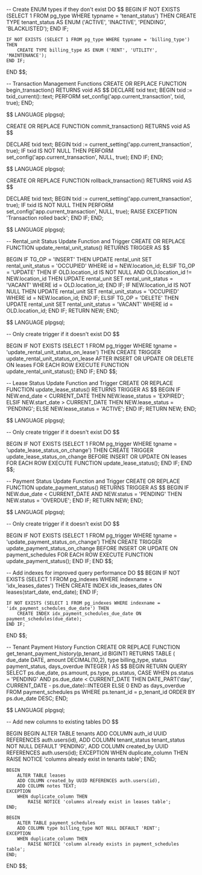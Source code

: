 -- Create ENUM types if they don't exist
DO $$
BEGIN
IF NOT EXISTS (SELECT 1 FROM pg_type WHERE typname = 'tenant_status') THEN
CREATE TYPE tenant_status AS ENUM ('ACTIVE', 'INACTIVE', 'PENDING', 'BLACKLISTED');
END IF;

    IF NOT EXISTS (SELECT 1 FROM pg_type WHERE typname = 'billing_type') THEN
        CREATE TYPE billing_type AS ENUM ('RENT', 'UTILITY', 'MAINTENANCE');
    END IF;

END $$;

-- Transaction Management Functions
CREATE OR REPLACE FUNCTION begin_transaction()
RETURNS void AS $$
DECLARE
txid text;
BEGIN
txid := txid_current()::text;
PERFORM set_config('app.current_transaction', txid, true);
END;

$$
LANGUAGE plpgsql;

CREATE OR REPLACE FUNCTION commit_transaction()
RETURNS void AS
$$

DECLARE
txid text;
BEGIN
txid := current_setting('app.current_transaction', true);
IF txid IS NOT NULL THEN
PERFORM set_config('app.current_transaction', NULL, true);
END IF;
END;

$$
LANGUAGE plpgsql;

CREATE OR REPLACE FUNCTION rollback_transaction()
RETURNS void AS
$$

DECLARE
txid text;
BEGIN
txid := current_setting('app.current_transaction', true);
IF txid IS NOT NULL THEN
PERFORM set_config('app.current_transaction', NULL, true);
RAISE EXCEPTION 'Transaction rolled back';
END IF;
END;

$$
LANGUAGE plpgsql;

-- Rental_unit Status Update Function and Trigger
CREATE OR REPLACE FUNCTION update_rental_unit_status()
RETURNS TRIGGER AS
$$

BEGIN
IF TG_OP = 'INSERT' THEN
UPDATE rental_unit SET rental_unit_status = 'OCCUPIED'
WHERE id = NEW.location_id;
ELSIF TG_OP = 'UPDATE' THEN
IF OLD.location_id IS NOT NULL AND OLD.location_id != NEW.location_id THEN
UPDATE rental_unit SET rental_unit_status = 'VACANT'
WHERE id = OLD.location_id;
END IF;
IF NEW.location_id IS NOT NULL THEN
UPDATE rental_unit SET rental_unit_status = 'OCCUPIED'
WHERE id = NEW.location_id;
END IF;
ELSIF TG_OP = 'DELETE' THEN
UPDATE rental_unit SET rental_unit_status = 'VACANT'
WHERE id = OLD.location_id;
END IF;
RETURN NEW;
END;

$$
LANGUAGE plpgsql;

-- Only create trigger if it doesn't exist
DO
$$

BEGIN
IF NOT EXISTS (SELECT 1 FROM pg_trigger WHERE tgname = 'update_rental_unit_status_on_lease') THEN
CREATE TRIGGER update_rental_unit_status_on_lease
AFTER INSERT OR UPDATE OR DELETE ON leases
FOR EACH ROW
EXECUTE FUNCTION update_rental_unit_status();
END IF;
END $$;

-- Lease Status Update Function and Trigger
CREATE OR REPLACE FUNCTION update_lease_status()
RETURNS TRIGGER AS $$
BEGIN
IF NEW.end_date < CURRENT_DATE THEN
NEW.lease_status = 'EXPIRED';
ELSIF NEW.start_date > CURRENT_DATE THEN
NEW.lease_status = 'PENDING';
ELSE
NEW.lease_status = 'ACTIVE';
END IF;
RETURN NEW;
END;

$$
LANGUAGE plpgsql;

-- Only create trigger if it doesn't exist
DO
$$

BEGIN
IF NOT EXISTS (SELECT 1 FROM pg_trigger WHERE tgname = 'update_lease_status_on_change') THEN
CREATE TRIGGER update_lease_status_on_change
BEFORE INSERT OR UPDATE ON leases
FOR EACH ROW
EXECUTE FUNCTION update_lease_status();
END IF;
END $$;

-- Payment Status Update Function and Trigger
CREATE OR REPLACE FUNCTION update_payment_status()
RETURNS TRIGGER AS $$
BEGIN
IF NEW.due_date < CURRENT_DATE AND NEW.status = 'PENDING' THEN
NEW.status = 'OVERDUE';
END IF;
RETURN NEW;
END;

$$
LANGUAGE plpgsql;

-- Only create trigger if it doesn't exist
DO
$$

BEGIN
IF NOT EXISTS (SELECT 1 FROM pg_trigger WHERE tgname = 'update_payment_status_on_change') THEN
CREATE TRIGGER update_payment_status_on_change
BEFORE INSERT OR UPDATE ON payment_schedules
FOR EACH ROW
EXECUTE FUNCTION update_payment_status();
END IF;
END $$;

-- Add indexes for improved query performance
DO $$
BEGIN
IF NOT EXISTS (SELECT 1 FROM pg_indexes WHERE indexname = 'idx_leases_dates') THEN
CREATE INDEX idx_leases_dates ON leases(start_date, end_date);
END IF;

    IF NOT EXISTS (SELECT 1 FROM pg_indexes WHERE indexname = 'idx_payment_schedules_due_date') THEN
        CREATE INDEX idx_payment_schedules_due_date ON payment_schedules(due_date);
    END IF;

END $$;

-- Tenant Payment History Function
CREATE OR REPLACE FUNCTION get_tenant_payment_history(p_tenant_id BIGINT)
RETURNS TABLE (
due_date DATE,
amount DECIMAL(10,2),
type billing_type,
status payment_status,
days_overdue INTEGER
) AS $$
BEGIN
RETURN QUERY
SELECT
ps.due_date,
ps.amount,
ps.type,
ps.status,
CASE
WHEN ps.status = 'PENDING' AND ps.due_date < CURRENT_DATE
THEN DATE_PART('day', CURRENT_DATE - ps.due_date)::INTEGER
ELSE 0
END as days_overdue
FROM payment_schedules ps
WHERE ps.tenant_id = p_tenant_id
ORDER BY ps.due_date DESC;
END;

$$
LANGUAGE plpgsql;

-- Add new columns to existing tables
DO
$$

BEGIN
BEGIN
ALTER TABLE tenants
ADD COLUMN auth_id UUID REFERENCES auth.users(id),
ADD COLUMN tenant_status tenant_status NOT NULL DEFAULT 'PENDING',
ADD COLUMN created_by UUID REFERENCES auth.users(id);
EXCEPTION
WHEN duplicate_column THEN
RAISE NOTICE 'columns already exist in tenants table';
END;

    BEGIN
        ALTER TABLE leases
        ADD COLUMN created_by UUID REFERENCES auth.users(id),
        ADD COLUMN notes TEXT;
    EXCEPTION
        WHEN duplicate_column THEN
            RAISE NOTICE 'columns already exist in leases table';
    END;

    BEGIN
        ALTER TABLE payment_schedules
        ADD COLUMN type billing_type NOT NULL DEFAULT 'RENT';
    EXCEPTION
        WHEN duplicate_column THEN
            RAISE NOTICE 'column already exists in payment_schedules table';
    END;

END $$;
